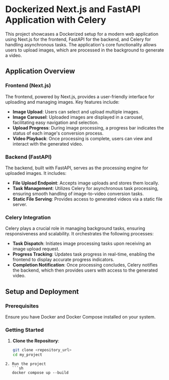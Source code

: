 # Dockerized Next.js and FastAPI Application with Celery

This project showcases a Dockerized setup for a modern web application using Next.js for the frontend, FastAPI for the backend, and Celery for handling asynchronous tasks. The application's core functionality allows users to upload images, which are processed in the background to generate a video.

## Application Overview

### Frontend (Next.js)

The frontend, powered by Next.js, provides a user-friendly interface for uploading and managing images. Key features include:

- **Image Upload**: Users can select and upload multiple images.
- **Image Carousel**: Uploaded images are displayed in a carousel, facilitating easy navigation and selection.
- **Upload Progress**: During image processing, a progress bar indicates the status of each image's conversion process.
- **Video Playback**: Once processing is complete, users can view and interact with the generated video.

### Backend (FastAPI)

The backend, built with FastAPI, serves as the processing engine for uploaded images. It includes:

- **File Upload Endpoint**: Accepts image uploads and stores them locally.
- **Task Management**: Utilizes Celery for asynchronous task processing, ensuring smooth handling of image-to-video conversion tasks.
- **Static File Serving**: Provides access to generated videos via a static file server.

### Celery Integration

Celery plays a crucial role in managing background tasks, ensuring responsiveness and scalability. It orchestrates the following processes:

- **Task Dispatch**: Initiates image processing tasks upon receiving an image upload request.
- **Progress Tracking**: Updates task progress in real-time, enabling the frontend to display accurate progress indicators.
- **Completion Notification**: Once processing concludes, Celery notifies the backend, which then provides users with access to the generated video.

## Setup and Deployment

### Prerequisites

Ensure you have Docker and Docker Compose installed on your system.

### Getting Started

1. **Clone the Repository**:

   ```sh
   git clone <repository_url>
   cd my_project
   ```

````
2. Run the project
   ```sh
   docker compose up --build
````
